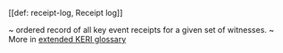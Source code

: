 [[def: receipt-log, Receipt log]]

~ ordered record of all key event receipts for a given set of witnesses.
~ More in <a href="https://weboftrust.github.io/WOT-terms/docs/glossary/receipt-log">extended KERI glossary</a>
